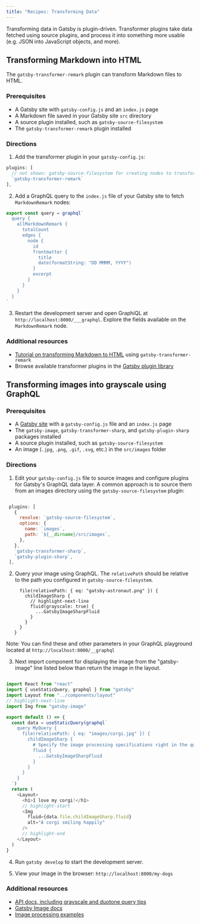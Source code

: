 ```yaml
---
title: "Recipes: Transforming Data"
---
```


Transforming data in Gatsby is plugin-driven. Transformer plugins take data fetched using source plugins, and process it into something more usable (e.g. JSON into JavaScript objects, and more).

## Transforming Markdown into HTML

The `gatsby-transformer-remark` plugin can transform Markdown files to HTML.

### Prerequisites

- A Gatsby site with `gatsby-config.js` and an `index.js` page
- A Markdown file saved in your Gatsby site `src` directory
- A source plugin installed, such as `gatsby-source-filesystem`
- The `gatsby-transformer-remark` plugin installed

### Directions

1. Add the transformer plugin in your `gatsby-config.js`:

```js:title=gatsby-config.js
plugins: [
  // not shown: gatsby-source-filesystem for creating nodes to transform
  `gatsby-transformer-remark`
],
```

2. Add a GraphQL query to the `index.js` file of your Gatsby site to fetch `MarkdownRemark` nodes:

```jsx:title=src/pages/index.js
export const query = graphql`
  query {
    allMarkdownRemark {
      totalCount
      edges {
        node {
          id
          frontmatter {
            title
            date(formatString: "DD MMMM, YYYY")
          }
          excerpt
        }
      }
    }
  }
`
```

3. Restart the development server and open GraphiQL at `http://localhost:8000/___graphql`. Explore the fields available on the `MarkdownRemark` node.

### Additional resources

- [Tutorial on transforming Markdown to HTML](/tutorial/part-six/#transformer-plugins) using `gatsby-transformer-remark`
- Browse available transformer plugins in the [Gatsby plugin library](/plugins/?=transformer)

## Transforming images into grayscale using GraphQL

### Prerequisites

- A [Gatsby site](/docs/quick-start) with a `gatsby-config.js` file and an `index.js` page
- The `gatsby-image`, `gatsby-transformer-sharp`, and `gatsby-plugin-sharp` packages installed
- A source plugin installed, such as `gatsby-source-filesystem`
- An image (`.jpg`, `.png`, `.gif`, `.svg`, etc.) in the `src/images` folder

### Directions

1. Edit your `gatsby-config.js` file to source images and configure plugins for Gatsby's GraphQL data layer. A common approach is to source them from an images directory using the `gatsby-source-filesystem` plugin:

```JavaScript:title=gatsby-config.js

 plugins: [
   {
     resolve: `gatsby-source-filesystem`,
     options: {
       name: `images`,
       path: `${__dirname}/src/images`,
     },
   },
   `gatsby-transformer-sharp`,
   `gatsby-plugin-sharp`,
 ],
```

2. Query your image using GraphQL. The `relativePath` should be relative to the path you configured in `gatsby-source-filesystem`.

```query {
     file(relativePath: { eq: "gatsby-astronaut.png" }) {
       childImageSharp {
         // highlight-next-line
         fluid(grayscale: true) {
           ...GatsbyImageSharpFluid
         }
       }
     }
   }
```

Note: You can find these and other parameters in your GraphQL playground located at `http://localhost:8000/__graphql`

3. Next import component for displaying the image from the "gatsby-image" line listed below than return the image in the layout.

```JavaScript:title=src/pages/my-dogs.js

import React from "react"
import { useStaticQuery, graphql } from "gatsby"
import Layout from "../components/layout"
// highlight-next-line
import Img from "gatsby-image"

export default () => {
  const data = useStaticQuery(graphql`
    query MyQuery {
      file(relativePath: { eq: "images/corgi.jpg" }) {
        childImageSharp {
          # Specify the image processing specifications right in the query.
          fluid {
            ...GatsbyImageSharpFluid
          }
        }
      }
    }
  `)
  return (
    <Layout>
      <h1>I love my corgi!</h1>
      // highlight-start
      <Img
        fluid={data.file.childImageSharp.fluid}
        alt="A corgi smiling happily"
      />
      // highlight-end
    </Layout>
  )
}
```

4. Run `gatsby develop` to start the development server.

5. View your image in the browser: `http://localhost:8000/my-dogs`

### Additional resources

- [API docs, including grayscale and duotone query tips](/docs/gatsby-image/#shared-query-parameters)
- [Gatsby Image docs](/docs/gatsby-image/)
- [Image processing examples](https://github.com/gatsbyjs/gatsby/tree/master/examples/image-processing)
